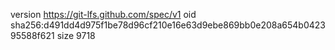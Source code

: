 version https://git-lfs.github.com/spec/v1
oid sha256:d491dd4d975f1be78d96cf210e16e63d9ebe869bb0e208a654b042395588f621
size 9718
